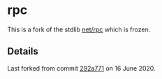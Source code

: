 # rpc

This is a fork of the stdlib [net/rpc](https://golang.org/pkg/net/rpc/) which
is frozen.

## Details

Last forked from commit [292a771](https://github.com/golang/go/commit/292a771)
on 16 June 2020.
